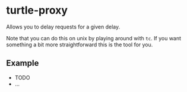 # turtle-proxy

Allows you to delay requests for a given delay.

Note that you can do this on unix by playing around with `tc`. If you want something a bit more straightforward this is the tool for you.

## Example

* TODO
* ...
